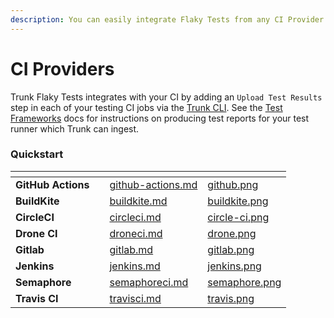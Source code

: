 ```yaml
---
description: You can easily integrate Flaky Tests from any CI Provider.
---
```


# CI Providers

Trunk Flaky Tests integrates with your CI by adding an `Upload Test Results` step in each of your testing CI jobs via the [Trunk CLI](../../uploader.md). See the [Test Frameworks](../frameworks/) docs for instructions on producing test reports for your test runner which Trunk can ingest.

### Quickstart

<table data-view="cards" data-full-width="false"><thead><tr><th></th><th data-hidden></th><th data-hidden data-card-target data-type="content-ref"></th><th data-hidden data-card-cover data-type="files"></th></tr></thead><tbody><tr><td><strong>GitHub Actions</strong></td><td></td><td><a href="github-actions.md">github-actions.md</a></td><td><a href="../../../.gitbook/assets/github.png">github.png</a></td></tr><tr><td><strong>BuildKite</strong></td><td></td><td><a href="buildkite.md">buildkite.md</a></td><td><a href="../../../.gitbook/assets/buildkite.png">buildkite.png</a></td></tr><tr><td><strong>CircleCI</strong></td><td></td><td><a href="circleci.md">circleci.md</a></td><td><a href="../../../.gitbook/assets/circle-ci.png">circle-ci.png</a></td></tr><tr><td><strong>Drone CI</strong></td><td></td><td><a href="droneci.md">droneci.md</a></td><td><a href="../../../.gitbook/assets/drone.png">drone.png</a></td></tr><tr><td><strong>Gitlab</strong></td><td></td><td><a href="gitlab.md">gitlab.md</a></td><td><a href="../../../.gitbook/assets/gitlab.png">gitlab.png</a></td></tr><tr><td><strong>Jenkins</strong></td><td></td><td><a href="jenkins.md">jenkins.md</a></td><td><a href="../../../.gitbook/assets/jenkins.png">jenkins.png</a></td></tr><tr><td><strong>Semaphore</strong></td><td></td><td><a href="semaphoreci.md">semaphoreci.md</a></td><td><a href="../../../.gitbook/assets/semaphore.png">semaphore.png</a></td></tr><tr><td><strong>Travis CI</strong></td><td></td><td><a href="travisci.md">travisci.md</a></td><td><a href="../../../.gitbook/assets/travis.png">travis.png</a></td></tr></tbody></table>
